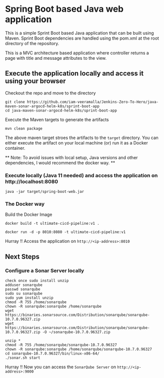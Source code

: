 # Spring Boot based Java web application
 
This is a simple Sprint Boot based Java application that can be built using Maven. Sprint Boot dependencies are handled using the pom.xml 
at the root directory of the repository.

This is a MVC architecture based application where controller returns a page with title and message attributes to the view.

## Execute the application locally and access it using your browser

Checkout the repo and move to the directory

```
git clone https://github.com/iam-veeramalla/Jenkins-Zero-To-Hero/java-maven-sonar-argocd-helm-k8s/sprint-boot-app
cd java-maven-sonar-argocd-helm-k8s/sprint-boot-app
```

Execute the Maven targets to generate the artifacts

```
mvn clean package
```

The above maven target stroes the artifacts to the `target` directory. You can either execute the artifact on your local machine
(or) run it as a Docker container.

** Note: To avoid issues with local setup, Java versions and other dependencies, I would recommend the docker way. **


### Execute locally (Java 11 needed) and access the application on http://localhost:8080

```
java -jar target/spring-boot-web.jar
```

### The Docker way

Build the Docker Image

```
docker build -t ultimate-cicd-pipeline:v1 .
```

```
docker run -d -p 8010:8080 -t ultimate-cicd-pipeline:v1
```

Hurray !! Access the application on `http://<ip-address>:8010`


## Next Steps

### Configure a Sonar Server locally

```
check once sudo install unzip
adduser sonarqube
passwd sonarqube
sudo su sonarqube
sudo yum install unzip
chmod -R 755 /home/sonarqube
chown -R sonarqube:sonarqube /home/sonarqube
wget https://binaries.sonarsource.com/Distribution/sonarqube/sonarqube-10.7.0.96327.zip
wget https://binaries.sonarsource.com/Distribution/sonarqube/sonarqube-10.7.0.96327.zip -O ~/sonarqube-10.7.0.96327.zip

unzip *
chmod -R 755 /home/sonarqube/sonarqube-10.7.0.96327
chown -R sonarqube:sonarqube /home/sonarqube/sonarqube-10.7.0.96327
cd sonarqube-10.7.0.96327/bin/linux-x86-64/
./sonar.sh start
```

Hurray !! Now you can access the `SonarQube Server` on `http://<ip-address>:9000` 


